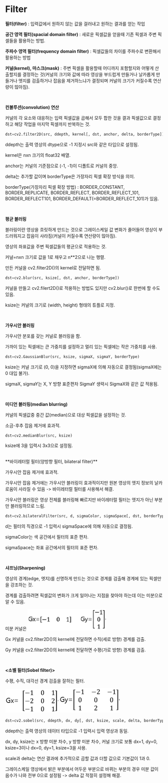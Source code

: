 # Filter

**필터(filter)** : 입력값에서 원하지 않는 값을 걸러내고 원하는 결과를 얻는 작업

**공간 영역 필터(spacial domain filter)** : 새로운 픽셀값을 얻을때 기존 픽셀과 주변 픽셀들을 활용하는 방법.

**주파수 영역 필터(frequency domain filter)** : 픽셀값들의 차이를 주파수로 변환해서 활용하는 방법

**커널(kernel), 마스크(mask)** : 주변 픽셀을 활용할때 어디까지 포함할지와 어떻게 산출할지를 결정하는 것(커널의 크기와 값에 따라 영상을 부드럽게 만들거나 날카롭게 만들거나 엣지를 검출하거나 잡음을 제거하느냐가 결정되며 커널의 크기가 커질수록 연산량이 많아짐).

<br>

**컨볼루션(convolution) 연산**

커널의 각 요소와 대응하는 입력 픽셀값을 곱해서 모두 합한 것을 결과 픽셀값으로 결정하고 해당 작업을 마지막 픽셀까지 반복하는 것.

```python
dst=cv2.filter2D(src, ddepth, kernel[, dst, anchor, delta, borderType])
```

ddepth는 출력 영상의 dtype으로 -1 지정시 src와 같은 타입으로 설정됨.

kernel은 nxn 크기의 float32 배열.

anchor는 커널의 기준점으로 (-1, -1)이 디폴트로 커널의 중앙.

delta는 추가할 값이며 borderType은 가장자리 픽셀 확장 방식을 의미.

borderType(가장자리 픽셀 확장 방법) : BORDER_CONSTANT, BORDER_REPLICATE, BORDER_REFLECT, BORDER_REFLECT_101, BORDER_REFLECT101, BORDER_DEFAULT(=BORDER_REFLECT_101)가 있음.

<br>

**평균 블러링**

블러링이란 영상을 흐릿하게 만드는 것으로 그레이스케일 값 변화가 줄어들어 영상이 부드러워지고 잡음이 사라짐(커널이 커질수록 연산량이 많아짐).

영상의 좌표값을 주변 픽셀값들의 평균으로 적용하는 것.

커널=nxn 크기로 값을 1로 채우고 n**2으로 나눈 행렬.

만든 커널을 cv2.filter2D()의 kernel로 전달하면 됨.

```python
dst=cv2.blur(src, ksize[, dst, anchor, borderType])
```

커널을 만들고 cv2.filert2D()로 적용하는 방법도 있지만 cv2.blur()로 한번에 할 수도 있음.

ksize는 커널의 크기로 (width, height) 형태의 튜플로 지정.

<br>

**가우시안 블러링**

가우시안 분포를 갖는 커널로 블러링을 함.

가까이 있는 픽셀에는 큰 가중치를 설정하고 멀리 있는 픽셀에는 작은 가중치를 사용.

```python
dst=cv2.GaussianBlur(src, ksize, sigmaX, sigmaY, borderType)
```

ksize는 커널 크기로 (0, 0)을 지정하면 sigmaX에 의해 자동으로 결정됨(sigmaX에는 0 대입 불가).

sigmaX, sigmaY는 X, Y 방향 표준편차 SigmaY 생략시 SigmaX와 같은 값 적용됨.

<br>

**미디언 블러링(median blurring)**

커널의 픽셀값중 중간 값(median)으로 대상 픽셀값을 설정하는 것.

소금-후추 잡음 제거에 효과적.

```python
dst=cv2.medianBlur(src, ksize)
```

ksize에 3을 입력시 3x3으로 설정됨.

<br>
**바이레터럴 필터(양방향 필터, bilateral filter)**

가우시안 잡음 제거에 효과적.

가우시안 잡음 제거에는 가우시안 블러링이 효과적이지만 원본 영상의 엣지 정보의 날카로움이 사라질 수 있음 -> 바이레터럴 필터를 사용해서 해결.

가우시안 블러링은 영상 전체를 블러링해 빠르지만 바이레터럴 필터는 엣지가 아닌 부분만 블러링하므로 느림.

```python
dst=cv2.bilateralFilter(src, d, sigmaColor, sigmaSpace[, dst, borderType])
```

d는 필터의 직경으로 -1 입력시 sigmaSpace에 의해 자동으로 결정됨.

sigmaColor는 색 공간에서 필터의 표준 편차.

sigmaSpace는 좌표 공간에서의 필터의 표준 편차.

<br>

**샤프닝(Sharpening)**

영상의 경계(edge, 엣지)를 선명하게 만드는 것으로 경계를 검출해 경계에 있는 픽셀만을 강조하는 것.

경계를 검출하려면 픽셀값의 변화가 크게 일어나는 지점을 찾아야 하는데 이는 미분으로 알 수 있음.

미분 커널은    ![1](./images/differential.png)

Gx 커널을 cv2.filter2D()의 kernel에 전달하면 수직(세로 방향) 경계를 검출.

Gy 커널을 cv2.filter2D()의 kernel에 전달하면 수평(가로 방향) 경계를 검출.

<br>

**<소벨 필터(Sobel filter)>**

수평, 수직, 대각선 경계 검출을 잘하는 필터.

![1](./images/Sobel_Gx.png)     ![1](./images/Sobel_Gy.png)    

```python
dst=cv2.sobel(src, ddepth, dx, dy[, dst, ksize, scale, delta, borderType])
```

ddepth는 출력 영상의 데이터 타입으로 -1 입력시 입력 영상과 동일.

dx, dy, ksize는 x 방향 미분 차수, y 방향 미분 차수, 커널 크기로 보통 dx=1, dy=0, ksize=3이나 dx=0, dy=1, ksize=3을 사용.

scale과 delta는 연산 결과에 추가적으로 곱할 값과 더할 값으로 기본값이 1과 0.

그레이스케일 영상에서 밝은 부분에서 어두운 부분으로 바뀌는 부분의 경우 미분 값이 음수가 나와 전부 0으로 설정됨 -> delta 값 적절히 설정해 해결.

